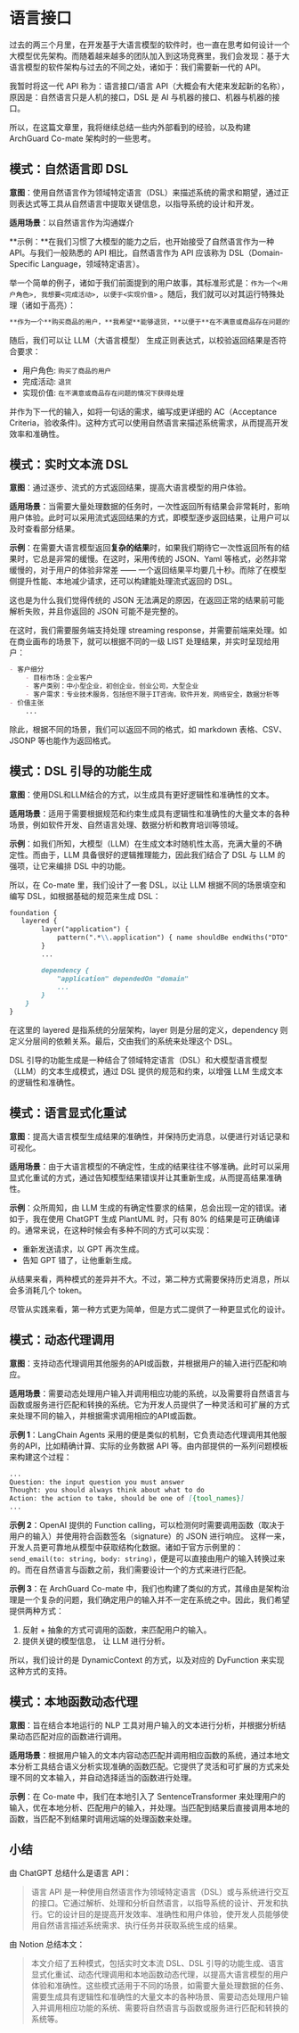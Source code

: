 # 语言接口

过去的两三个月里，在开发基于大语言模型的软件时，也一直在思考如何设计一个大模型优先架构。而随着越来越多的团队加入到这场竞赛里，我们会发现：基于大语言模型的软件架构与过去的不同之处，诸如于：我们需要新一代的 API。

我暂时将这一代 API 称为：语言接口/语言 API（大概会有大佬来发起新的名称），原因是：自然语言只是人机的接口，DSL 是 AI 与机器的接口、机器与机器的接口。

所以，在这篇文章里，我将继续总结一些内外部看到的经验，以及构建 ArchGuard Co-mate 架构时的一些思考。

## 模式：自然语言即 DSL

**意图**：使用自然语言作为领域特定语言（DSL）来描述系统的需求和期望，通过正则表达式等工具从自然语言中提取关键信息，以指导系统的设计和开发。

**适用场景**：以自然语言作为沟通媒介

**示例：**在我们习惯了大模型的能力之后，也开始接受了自然语言作为一种 API。与我们一般熟悉的 API 相比，自然语言作为 API 应该称为 DSL（Domain-Specific Language，领域特定语言）。

举一个简单的例子，诸如于我们前面提到的用户故事，其标准形式是：`作为一个<用户角色>, 我想要<完成活动>, 以便于<实现价值>` 。随后，我们就可以对其运行特殊处理（诸如于高亮）：

```markdown
**作为一个**购买商品的用户，**我希望**能够退货，**以便于**在不满意或商品存在问题的情况下获得处理。
```

随后，我们可以让 LLM（大语言模型） 生成正则表达式，以校验返回结果是否符合要求：

- 用户角色: `购买了商品的用户`
- 完成活动: `退货`
- 实现价值: `在不满意或商品存在问题的情况下获得处理`

并作为下一代的输入，如将一句话的需求，编写成更详细的 AC（Acceptance Criteria，验收条件)。这种方式可以使用自然语言来描述系统需求，从而提高开发效率和准确性。

## 模式：实时文本流 DSL

**意图**：通过逐步、流式的方式返回结果，提高大语言模型的用户体验。

**适用场景**：当需要大量处理数据的任务时，一次性返回所有结果会非常耗时，影响用户体验。此时可以采用流式返回结果的方式，即模型逐步返回结果，让用户可以及时查看部分结果。

**示例**：在需要大语言模型返回**复杂的结果**时，如果我们期待它一次性返回所有的结果时，它总是非常的缓慢。在这时，采用传统的 JSON、Yaml 等格式，必然非常缓慢的，对于用户的体验非常差 —— 一个返回结果平均要几十秒。而除了在模型侧提升性能、本地减少请求，还可以构建能处理流式返回的 DSL。

这也是为什么我们觉得传统的 JSON 无法满足的原因，在返回正常的结果前可能解析失败，并且你返回的 JSON 可能不是完整的。

在这时，我们需要服务端支持处理 streaming response，并需要前端来处理。如在商业画布的场景下，就可以根据不同的一级 LIST 处理结果，并实时呈现给用户：

```markdown
- 客户细分
    - 目标市场：企业客户
    - 客户类别：中小型企业，初创企业，创业公司，大型企业
    - 客户需求：专业技术服务，包括但不限于IT咨询，软件开发，网络安全，数据分析等
- 价值主张
    ...
```

除此，根据不同的场景，我们可以返回不同的格式，如 markdown 表格、CSV、JSONP 等也能作为返回格式。

## 模式：DSL 引导的功能生成

**意图**：使用DSL和LLM结合的方式，以生成具有更好逻辑性和准确性的文本。

**适用场景**：适用于需要根据规范和约束生成具有逻辑性和准确性的大量文本的各种场景，例如软件开发、自然语言处理、数据分析和教育培训等领域。

**示例**：如我们所知，大模型（LLM）在生成文本时随机性太高，充满大量的不确定性。而由于，LLM 具备很好的逻辑推理能力，因此我们结合了 DSL 与 LLM 的强项，让它来编排 DSL 中的功能。

所以，在 Co-mate 里，我们设计了一套 DSL，以让 LLM 根据不同的场景填空和编写 DSL，如根据基础的规范来生成 DSL：

```markdown
foundation {
   layered {
        layer("application") {
            pattern(".*\\.application") { name shouldBe endWiths("DTO", "Request", "Response") }
        }
        ...

        dependency {
            "application" dependedOn "domain"
            ...
        }
    }
}
```

在这里的 layered 是指系统的分层架构，layer 则是分层的定义，dependency 则定义分层间的依赖关系。最后，交由我们的系统来处理这个 DSL。

DSL 引导的功能生成是一种结合了领域特定语言（DSL）和大模型语言模型（LLM）的文本生成模式，通过 DSL 提供的规范和约束，以增强 LLM 生成文本的逻辑性和准确性。

## 模式：语言**显式化重试**

**意图**：提高大语言模型生成结果的准确性，并保持历史消息，以便进行对话记录和可视化。

**适用场景**：由于大语言模型的不确定性，生成的结果往往不够准确。此时可以采用显式化重试的方式，通过告知模型结果错误并让其重新生成，从而提高结果准确性。

**示例**：众所周知，由 LLM 生成的有确定性要求的结果，总会出现一定的错误。诸如于，我在使用 ChatGPT 生成  PlantUML 时，只有 80% 的结果是可正确编译的。通常来说，在这种时候会有多种不同的方式可以实现：

- 重新发送请求，以 GPT 再次生成。
- 告知 GPT 错了，让他重新生成。

从结果来看，两种模式的差异并不大。不过，第二种方式需要保持历史消息，所以会多消耗几个 token。

尽管从实践来看，第一种方式更为简单，但是方式二提供了一种更显式化的设计。

## 模式：动态代理调用

**意图**：支持动态代理调用其他服务的API或函数，并根据用户的输入进行匹配和响应。

**适用场景**：需要动态处理用户输入并调用相应功能的系统，以及需要将自然语言与函数或服务进行匹配和转换的系统。它为开发人员提供了一种灵活和可扩展的方式来处理不同的输入，并根据需求调用相应的API或函数。

**示例 1**：LangChain Agents 采用的便是类似的机制，它负责动态代理调用其他服务的API，比如精确计算、实际的业务数据 API 等。由内部提供的一系列问题模板来构建这个过程：

```markdown
...
Question: the input question you must answer
Thought: you should always think about what to do
Action: the action to take, should be one of [{tool_names}]
...
```

**示例 2**：OpenAI 提供的 Function calling，可以检测何时需要调用函数（取决于用户的输入）并使用符合函数签名（signature）的 JSON 进行响应。 这样一来，开发人员更可靠地从模型中获取结构化数据。诸如于官方示例里的：`send_email(to: string, body: string)`，便是可以直接由用户的输入转换过来的。而在自然语言与函数之前，我们需要设计一个的方式来进行匹配。

**示例 3**：在 ArchGuard Co-mate 中，我们也构建了类似的方式，其缘由是架构治理是一个复杂的问题，我们确定用户的输入并不一定在系统之中。因此，我们希望提供两种方式：

1. 反射 + 抽象的方式可调用的函数，来匹配用户的输入。
2. 提供关键的模型信息， 让 LLM 进行分析。

所以，我们设计的是 DynamicContext 的方式，以及对应的 DyFunction 来实现这种方式的支持。

## 模式：本地函数动态代理

**意图**：旨在结合本地运行的 NLP 工具对用户输入的文本进行分析，并根据分析结果动态匹配对应的函数进行调用。

**适用场景**：根据用户输入的文本内容动态匹配并调用相应函数的系统，通过本地文本分析工具结合语义分析实现准确的函数匹配。它提供了灵活和可扩展的方式来处理不同的文本输入，并自动选择适当的函数进行处理。

**示例**：在 Co-mate 中，我们在本地引入了 SentenceTransformer 来处理用户的输入，优在本地分析、匹配用户的输入，并处理。当匹配到结果后直接调用本地的函数，当匹配不到结果时调用远端的处理函数来处理。

## 小结

由 ChatGPT 总结什么是语言 API：

> 语言 API 是一种使用自然语言作为领域特定语言（DSL）或与系统进行交互的接口。它通过解析、处理和分析自然语言，以指导系统的设计、开发和执行。它的设计目的是提高开发效率、准确性和用户体验，使开发人员能够使用自然语言描述系统需求、执行任务并获取系统生成的结果。
>

由 Notion 总结本文：

> 本文介绍了五种模式，包括实时文本流 DSL、DSL 引导的功能生成、语言显式化重试、动态代理调用和本地函数动态代理，以提高大语言模型的用户体验和准确性。这些模式适用于不同的场景，如需要大量处理数据的任务、需要生成具有逻辑性和准确性的大量文本的各种场景、需要动态处理用户输入并调用相应功能的系统、需要将自然语言与函数或服务进行匹配和转换的系统等。
